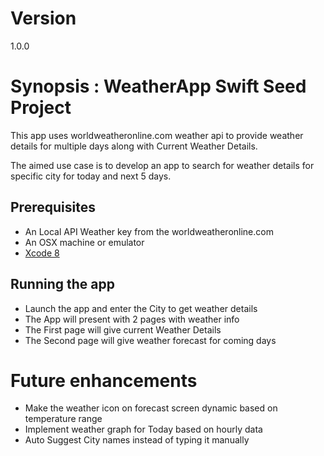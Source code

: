 # Version
1.0.0

# Synopsis : WeatherApp Swift Seed Project

This app uses worldweatheronline.com weather api to provide weather details for multiple days along with Current Weather Details.

The aimed use case is to develop an app to search for weather details for specific city for today and next 5 days.  

## Prerequisites
- An Local API Weather key from the worldweatheronline.com
- An OSX machine or emulator
- [Xcode 8][xcode]

## Running the app

- Launch the app and enter the City to get weather details
- The App will present with 2 pages with weather info
- The First page will give current Weather Details
- The Second page will give weather forecast for coming days
  

# Future enhancements
- Make the weather icon on forecast screen dynamic based on temperature range
- Implement weather graph for Today based on hourly data
- Auto Suggest City names instead of typing it manually



[xcode]: https://developer.apple.com/xcode/

